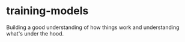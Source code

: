 # training-models
Building a good understanding of how things work and understanding what's under the hood.
